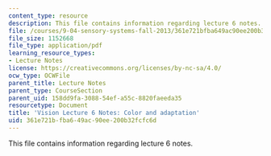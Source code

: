 ```yaml
---
content_type: resource
description: This file contains information regarding lecture 6 notes.
file: /courses/9-04-sensory-systems-fall-2013/361e721bfba649ac90ee200b32fcfc6d_MIT9_04F13_Vis6.pdf
file_size: 1152668
file_type: application/pdf
learning_resource_types:
- Lecture Notes
license: https://creativecommons.org/licenses/by-nc-sa/4.0/
ocw_type: OCWFile
parent_title: Lecture Notes
parent_type: CourseSection
parent_uid: 158dd9fa-3088-54ef-a55c-8820faeeda35
resourcetype: Document
title: 'Vision Lecture 6 Notes: Color and adaptation'
uid: 361e721b-fba6-49ac-90ee-200b32fcfc6d
---
```

This file contains information regarding lecture 6 notes.